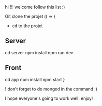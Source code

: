 hi !!! welcome follow this list :) 

Git clone the projet () => {
- cd to the projet

## Server
cd server 
npm install
npm run dev
## Front
cd app
npm install
npm start
}

! don't forget to do mongod in the command :) 

I hope everyone's going to work well.  enjoy! 
